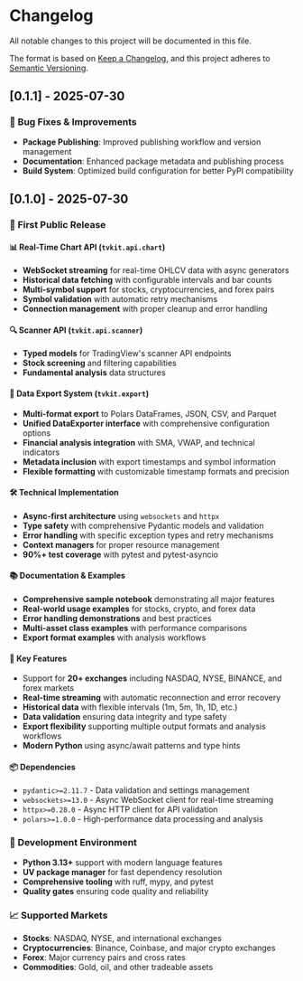 # Changelog

All notable changes to this project will be documented in this file.

The format is based on [Keep a Changelog](https://keepachangelog.com/en/1.0.0/),
and this project adheres to [Semantic Versioning](https://semver.org/spec/v2.0.0.html).

## [0.1.1] - 2025-07-30

### 🔧 Bug Fixes & Improvements

- **Package Publishing**: Improved publishing workflow and version management
- **Documentation**: Enhanced package metadata and publishing process
- **Build System**: Optimized build configuration for better PyPI compatibility

## [0.1.0] - 2025-07-30

### 🎯 First Public Release

#### 📊 Real-Time Chart API (`tvkit.api.chart`)

- **WebSocket streaming** for real-time OHLCV data with async generators
- **Historical data fetching** with configurable intervals and bar counts
- **Multi-symbol support** for stocks, cryptocurrencies, and forex pairs
- **Symbol validation** with automatic retry mechanisms
- **Connection management** with proper cleanup and error handling

#### 🔍 Scanner API (`tvkit.api.scanner`)

- **Typed models** for TradingView's scanner API endpoints
- **Stock screening** and filtering capabilities
- **Fundamental analysis** data structures

#### 💾 Data Export System (`tvkit.export`)

- **Multi-format export** to Polars DataFrames, JSON, CSV, and Parquet
- **Unified DataExporter interface** with comprehensive configuration options
- **Financial analysis integration** with SMA, VWAP, and technical indicators
- **Metadata inclusion** with export timestamps and symbol information
- **Flexible formatting** with customizable timestamp formats and precision

#### 🛠️ Technical Implementation

- **Async-first architecture** using `websockets` and `httpx`
- **Type safety** with comprehensive Pydantic models and validation
- **Error handling** with specific exception types and retry mechanisms
- **Context managers** for proper resource management
- **90%+ test coverage** with pytest and pytest-asyncio

#### 📚 Documentation & Examples

- **Comprehensive sample notebook** demonstrating all major features
- **Real-world usage examples** for stocks, crypto, and forex data
- **Error handling demonstrations** and best practices
- **Multi-asset class examples** with performance comparisons
- **Export format examples** with analysis workflows

#### 🎁 Key Features

- Support for **20+ exchanges** including NASDAQ, NYSE, BINANCE, and forex markets
- **Real-time streaming** with automatic reconnection and error recovery
- **Historical data** with flexible intervals (1m, 5m, 1h, 1D, etc.)
- **Data validation** ensuring data integrity and type safety
- **Export flexibility** supporting multiple output formats and analysis workflows
- **Modern Python** using async/await patterns and type hints

#### 📦 Dependencies

- `pydantic>=2.11.7` - Data validation and settings management
- `websockets>=13.0` - Async WebSocket client for real-time streaming
- `httpx>=0.28.0` - Async HTTP client for API validation
- `polars>=1.0.0` - High-performance data processing and analysis

### 🔧 Development Environment

- **Python 3.13+** support with modern language features
- **UV package manager** for fast dependency resolution
- **Comprehensive tooling** with ruff, mypy, and pytest
- **Quality gates** ensuring code quality and reliability

### 📈 Supported Markets

- **Stocks**: NASDAQ, NYSE, and international exchanges
- **Cryptocurrencies**: Binance, Coinbase, and major crypto exchanges
- **Forex**: Major currency pairs and cross rates
- **Commodities**: Gold, oil, and other tradeable assets
